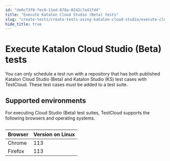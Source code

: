 ```yaml
---
id: "de6cf3f0-fec8-11ed-878a-0242c7a41fd4"
title: "Execute Katalon Cloud Studio (Beta) tests"
slug: "create-tests/create-tests-using-katalon-cloud-studio/execute-cloud-studio-beta-tests/execute-katalon-cloud-studio-beta-tests"
hide_title: true
---
```


# <a id="concept-8113" class="anchor_top_offset"/><a id="ariaid-title1" class="anchor_top_offset"/>Execute Katalon Cloud Studio (Beta) tests

<p xmlns="http://www.w3.org/1999/xhtml" className="shortdesc">You can only schedule a test run with a repository that has both published <span className="ph">Katalon Cloud Studio (Beta)</span> and <span className="ph">Katalon Studio (KS)</span> test cases with <span className="ph">TestCloud</span>. These test cases must be added to a test suite.</p> 

## <a id="concept-2842" class="anchor_top_offset"/>Supported environments

<p xmlns="http://www.w3.org/1999/xhtml" className="p">For executing <span className="ph">Cloud Studio (Beta)</span> test suites, <span className="ph">TestCloud</span> supports the following browsers and operating systems.</p> 
<table xmlns="http://www.w3.org/1999/xhtml" className="table anchor_top_offset" id="concept-2842__152fbae0-aab0-4ec3-bf88-832b73643fd9"><caption /><colgroup><col style={{width: '50%'}} /><col style={{width: '50%'}} /></colgroup><thead className="thead"><tr className><th className="entry anchor_top_offset" id="concept-2842__152fbae0-aab0-4ec3-bf88-832b73643fd9__entry__1">Browser</th><th className="entry anchor_top_offset" id="concept-2842__152fbae0-aab0-4ec3-bf88-832b73643fd9__entry__2">Version on Linux</th></tr></thead><tbody className="tbody"><tr className><td className="entry" headers="concept-2842__152fbae0-aab0-4ec3-bf88-832b73643fd9__entry__1 concept-2842__152fbae0-aab0-4ec3-bf88-832b73643fd9__entry__2 ">Chrome</td><td className="entry" headers="concept-2842__152fbae0-aab0-4ec3-bf88-832b73643fd9__entry__1 concept-2842__152fbae0-aab0-4ec3-bf88-832b73643fd9__entry__2 ">113</td></tr><tr className><td className="entry" headers="concept-2842__152fbae0-aab0-4ec3-bf88-832b73643fd9__entry__1 concept-2842__152fbae0-aab0-4ec3-bf88-832b73643fd9__entry__2 ">Firefox</td><td className="entry" headers="concept-2842__152fbae0-aab0-4ec3-bf88-832b73643fd9__entry__1 concept-2842__152fbae0-aab0-4ec3-bf88-832b73643fd9__entry__2 ">113</td></tr></tbody></table> 
